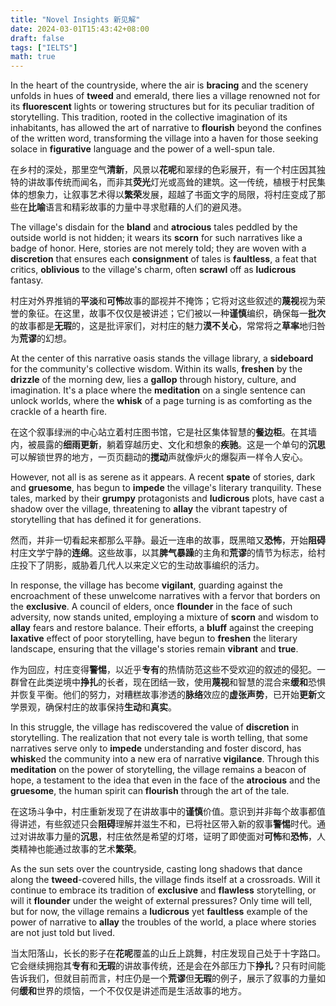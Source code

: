 ```yaml
---
title: "Novel Insights 新见解"
date: 2024-03-01T15:43:42+08:00
draft: false
tags: ["IELTS"]
math: true
---
```


In the heart of the countryside, where the air is **bracing** and the scenery unfolds in hues of **tweed** and emerald, there lies a village renowned not for its **fluorescent** lights or towering structures but for its peculiar tradition of storytelling. This tradition, rooted in the collective imagination of its inhabitants, has allowed the art of narrative to **flourish** beyond the confines of the written word, transforming the village into a haven for those seeking solace in **figurative** language and the power of a well-spun tale.

在乡村的深处，那里空气**清新**，风景以**花呢**和翠绿的色彩展开，有一个村庄因其独特的讲故事传统而闻名，而非其**荧光**灯光或高耸的建筑。这一传统，植根于村民集体的想象力，让叙事艺术得以**繁荣**发展，超越了书面文字的局限，将村庄变成了那些在**比喻**语言和精彩故事的力量中寻求慰藉的人们的避风港。

The village's disdain for the **bland** and **atrocious** tales peddled by the outside world is not hidden; it wears its **scorn** for such narratives like a badge of honor. Here, stories are not merely told; they are woven with a **discretion** that ensures each **consignment** of tales is **faultless**, a feat that critics, **oblivious** to the village's charm, often **scrawl** off as **ludicrous** fantasy.

村庄对外界推销的**平淡**和**可怖**故事的鄙视并不掩饰；它将对这些叙述的**蔑视**视为荣誉的象征。在这里，故事不仅仅是被讲述；它们被以一种**谨慎**编织，确保每一**批次**的故事都是**无瑕**的，这是批评家们，对村庄的魅力**漠不关心**，常常将之**草率**地归咎为**荒谬**的幻想。

At the center of this narrative oasis stands the village library, a **sideboard** for the community's collective wisdom. Within its walls, **freshen** by the **drizzle** of the morning dew, lies a **gallop** through history, culture, and imagination. It's a place where the **meditation** on a single sentence can unlock worlds, where the **whisk** of a page turning is as comforting as the crackle of a hearth fire.

在这个叙事绿洲的中心站立着村庄图书馆，它是社区集体智慧的**餐边柜**。在其墙内，被晨露的**细雨更新**，躺着穿越历史、文化和想象的**疾驰**。这是一个单句的**沉思**可以解锁世界的地方，一页页翻动的**搅动**声就像炉火的爆裂声一样令人安心。

However, not all is as serene as it appears. A recent **spate** of stories, dark and **gruesome**, has begun to **impede** the village's literary tranquility. These tales, marked by their **grumpy** protagonists and **ludicrous** plots, have cast a shadow over the village, threatening to **allay** the vibrant tapestry of storytelling that has defined it for generations.

然而，并非一切看起来都那么平静。最近一连串的故事，既黑暗又**恐怖**，开始**阻碍**村庄文学宁静的**连绵**。这些故事，以其**脾气暴躁**的主角和**荒谬**的情节为标志，给村庄投下了阴影，威胁着几代人以来定义它的生动故事编织的活力。

In response, the village has become **vigilant**, guarding against the encroachment of these unwelcome narratives with a fervor that borders on the **exclusive**. A council of elders, once **flounder** in the face of such adversity, now stands united, employing a mixture of **scorn** and wisdom to **allay** fears and restore balance. Their efforts, a **bluff** against the creeping **laxative** effect of poor storytelling, have begun to **freshen** the literary landscape, ensuring that the village's stories remain **vibrant** and **true**.

作为回应，村庄变得**警惕**，以近乎**专有**的热情防范这些不受欢迎的叙述的侵犯。一群曾在此类逆境中**挣扎**的长者，现在团结一致，使用**蔑视**和智慧的混合来**缓和**恐惧并恢复平衡。他们的努力，对糟糕故事渗透的**脉络**效应的**虚张声势**，已开始**更新**文学景观，确保村庄的故事保持**生动**和**真实**。

In this struggle, the village has rediscovered the value of **discretion** in storytelling. The realization that not every tale is worth telling, that some narratives serve only to **impede** understanding and foster discord, has **whisk**ed the community into a new era of narrative **vigilance**. Through this **meditation** on the power of storytelling, the village remains a beacon of hope, a testament to the idea that even in the face of the **atrocious** and the **gruesome**, the human spirit can **flourish** through the art of the tale.

在这场斗争中，村庄重新发现了在讲故事中的**谨慎**价值。意识到并非每个故事都值得讲述，有些叙述只会**阻碍**理解并滋生不和，已将社区带入新的叙事**警惕**时代。通过对讲故事力量的**沉思**，村庄依然是希望的灯塔，证明了即使面对**可怖**和**恐怖**，人类精神也能通过故事的艺术**繁荣**。

As the sun sets over the countryside, casting long shadows that dance along the **tweed**-covered hills, the village finds itself at a crossroads. Will it continue to embrace its tradition of **exclusive** and **flawless** storytelling, or will it **flounder** under the weight of external pressures? Only time will tell, but for now, the village remains a **ludicrous** yet **faultless** example of the power of narrative to **allay** the troubles of the world, a place where stories are not just told but lived.

当太阳落山，长长的影子在**花呢**覆盖的山丘上跳舞，村庄发现自己处于十字路口。它会继续拥抱其**专有**和**无瑕**的讲故事传统，还是会在外部压力下**挣扎**？只有时间能告诉我们，但就目前而言，村庄仍是一个**荒谬**但**无瑕**的例子，展示了叙事的力量如何**缓和**世界的烦恼，一个不仅仅是讲述而是生活故事的地方。

